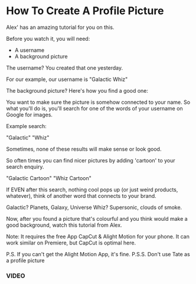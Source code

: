 # How To Create A Profile Picture

Alex' has an amazing tutorial for you on this.

Before you watch it, you will need:
- A username
- A background picture

The username? You created that one yesterday.

For our example, our username is "Galactic Whiz"

The background picture? Here's how you find a good one:

You want to make sure the picture is somehow connected to your name. So what you'll do is, you'll search for one of the words of your username on Google for images.

Example search:

"Galactic"
"Whiz"

Sometimes, none of these results will make sense or look good.

So often times you can find nicer pictures by adding 'cartoon' to your search enquiry.

"Galactic Cartoon"
"Whiz Cartoon"

If EVEN after this search, nothing cool pops up (or just weird products, whatever), think of another word that connects to your brand.

Galactic? Planets, Galaxy, Universe
Whiz? Supersonic, clouds of smoke.

Now, after you found a picture that's colourful and you think would make a good background, watch this tutorial from Alex.

Note: It requires the free App CapCut & Alight Motion for your phone. It can work similar on Premiere, but CapCut is optimal here.

P.S. If you can't get the Alight Motion App, it's fine.
P.S.S. Don't use Tate as a profile picture


### VIDEO